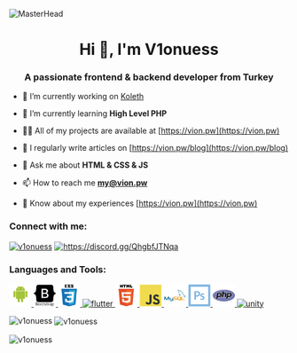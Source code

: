 ![MasterHead](https://mic-centre.com/wp-content/uploads/2020/11/Full-Stack-Developer.jpg)

<h1 align="center">Hi 👋, I'm V1onuess</h1>
<h3 align="center">A passionate frontend & backend developer from Turkey</h3>

- 🔭 I’m currently working on [Koleth](https://koleth.net.tr)

- 🌱 I’m currently learning **High Level PHP**

- 👨‍💻 All of my projects are available at [https://vion.pw](https://vion.pw)

- 📝 I regularly write articles on [https://vion.pw/blog](https://vion.pw/blog)

- 💬 Ask me about **HTML & CSS & JS**

- 📫 How to reach me **my@vion.pw**

- 📄 Know about my experiences [https://vion.pw](https://vion.pw)

<h3 align="left">Connect with me:</h3>
<p align="left">
<a href="https://instagram.com/v1onuess" target="blank"><img align="center" src="https://raw.githubusercontent.com/rahuldkjain/github-profile-readme-generator/master/src/images/icons/Social/instagram.svg" alt="v1onuess" height="30" width="40" /></a>
<a href="https://discord.gg/https://discord.gg/QhgbfJTNqa" target="blank"><img align="center" src="https://raw.githubusercontent.com/rahuldkjain/github-profile-readme-generator/master/src/images/icons/Social/discord.svg" alt="https://discord.gg/QhgbfJTNqa" height="30" width="40" /></a>
</p>

<h3 align="left">Languages and Tools:</h3>
<p align="left"> <a href="https://developer.android.com" target="_blank" rel="noreferrer"> <img src="https://raw.githubusercontent.com/devicons/devicon/master/icons/android/android-original-wordmark.svg" alt="android" width="40" height="40"/> </a> <a href="https://getbootstrap.com" target="_blank" rel="noreferrer"> <img src="https://raw.githubusercontent.com/devicons/devicon/master/icons/bootstrap/bootstrap-plain-wordmark.svg" alt="bootstrap" width="40" height="40"/> </a> <a href="https://www.w3schools.com/css/" target="_blank" rel="noreferrer"> <img src="https://raw.githubusercontent.com/devicons/devicon/master/icons/css3/css3-original-wordmark.svg" alt="css3" width="40" height="40"/> </a> <a href="https://flutter.dev" target="_blank" rel="noreferrer"> <img src="https://www.vectorlogo.zone/logos/flutterio/flutterio-icon.svg" alt="flutter" width="40" height="40"/> </a> <a href="https://www.w3.org/html/" target="_blank" rel="noreferrer"> <img src="https://raw.githubusercontent.com/devicons/devicon/master/icons/html5/html5-original-wordmark.svg" alt="html5" width="40" height="40"/> </a> <a href="https://developer.mozilla.org/en-US/docs/Web/JavaScript" target="_blank" rel="noreferrer"> <img src="https://raw.githubusercontent.com/devicons/devicon/master/icons/javascript/javascript-original.svg" alt="javascript" width="40" height="40"/> </a> <a href="https://www.mysql.com/" target="_blank" rel="noreferrer"> <img src="https://raw.githubusercontent.com/devicons/devicon/master/icons/mysql/mysql-original-wordmark.svg" alt="mysql" width="40" height="40"/> </a> <a href="https://www.photoshop.com/en" target="_blank" rel="noreferrer"> <img src="https://raw.githubusercontent.com/devicons/devicon/master/icons/photoshop/photoshop-line.svg" alt="photoshop" width="40" height="40"/> </a> <a href="https://www.php.net" target="_blank" rel="noreferrer"> <img src="https://raw.githubusercontent.com/devicons/devicon/master/icons/php/php-original.svg" alt="php" width="40" height="40"/> </a> <a href="https://unity.com/" target="_blank" rel="noreferrer"> <img src="https://www.vectorlogo.zone/logos/unity3d/unity3d-icon.svg" alt="unity" width="40" height="40"/> </a> </p>

<p><img align="left" src="https://github-readme-stats.vercel.app/api/top-langs?username=v1onuess&show_icons=true&locale=en&layout=compact" alt="v1onuess" /></p>

<p>&nbsp;<img align="center" src="https://github-readme-stats.vercel.app/api?username=v1onuess&show_icons=true&locale=en" alt="v1onuess" /></p>

<p><img align="center" src="https://github-readme-streak-stats.herokuapp.com/?user=v1onuess&" alt="v1onuess" /></p>
